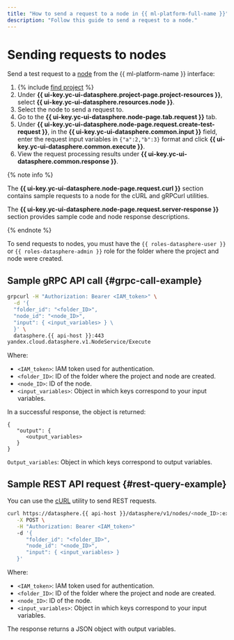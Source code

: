 ```yaml
---
title: "How to send a request to a node in {{ ml-platform-full-name }}"
description: "Follow this guide to send a request to a node."
---
```


# Sending requests to nodes

Send a test request to a [node](../../concepts/deploy/index.md#node) from the {{ ml-platform-name }} interface:
1. {% include [find project](../../../_includes/datasphere/ui-find-project.md) %}
1. Under **{{ ui-key.yc-ui-datasphere.project-page.project-resources }}**, select **{{ ui-key.yc-ui-datasphere.resources.node }}**.
1. Select the node to send a request to.
1. Go to the **{{ ui-key.yc-ui-datasphere.node-page.tab.request }}** tab.
1. Under **{{ ui-key.yc-ui-datasphere.node-page.request.create-test-request }}**, in the **{{ ui-key.yc-ui-datasphere.common.input }}** field, enter the request input variables in `{"a":2,"b":3}` format and click **{{ ui-key.yc-ui-datasphere.common.execute }}**.
1. View the request processing results under **{{ ui-key.yc-ui-datasphere.common.response }}**.

{% note info %}

The **{{ ui-key.yc-ui-datasphere.node-page.request.curl }}** section contains sample requests to a node for the cURL and gRPCurl utilities.

The **{{ ui-key.yc-ui-datasphere.node-page.request.server-response }}** section provides sample code and node response descriptions.

{% endnote %}

To send requests to nodes, you must have the `{{ roles-datasphere-user }}` or `{{ roles-datasphere-admin }}` role for the folder where the project and node were created.

## Sample gRPC API call {#grpc-call-example}

```bash
grpcurl -H "Authorization: Bearer <IAM_token>" \
  -d '{
  "folder_id": "<folder_ID>",
  "node_id": "<node_ID>",
  "input": { <input_variables> } \
  }' \
  datasphere.{{ api-host }}:443
yandex.cloud.datasphere.v1.NodeService/Execute
```

Where:

* `<IAM_token>`: IAM token used for authentication.
* `<folder_ID>`: ID of the folder where the project and node are created.
* `<node_ID>`: ID of the node.
* `<input_variables>`: Object in which keys correspond to your input variables.

In a successful response, the object is returned:

```
{
   "output": {
      <output_variables>
   }
}
```

`Output_variables`: Object in which keys correspond to output variables.

## Sample REST API request {#rest-query-example}

You can use the [cURL](https://curl.se) utility to send REST requests.

```bash
curl https://datasphere.{{ api-host }}/datasphere/v1/nodes/<node_ID>:execute \
   -X POST \
   -H "Authorization: Bearer <IAM_token>"
   -d '{
      "folder_id": "<folder_ID>",
      "node_id": "<node_ID>",
      "input": { <input_variables> }
   }'
```

Where:

* `<IAM_token>`: IAM token used for authentication.
* `<folder_ID>`: ID of the folder where the project and node are created.
* `<node_ID>`: ID of the node.
* `<input_variables>`: Object in which keys correspond to your input variables.

The response returns a JSON object with output variables.